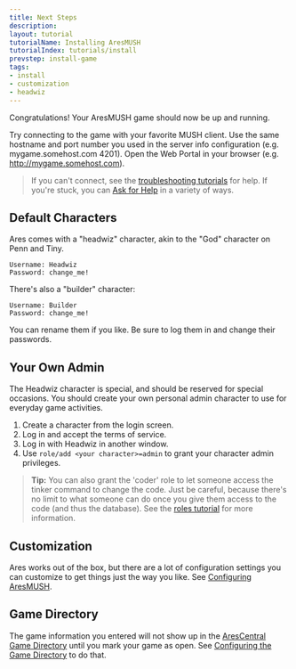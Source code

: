 ```yaml
---
title: Next Steps
description:
layout: tutorial
tutorialName: Installing AresMUSH
tutorialIndex: tutorials/install
prevstep: install-game
tags: 
- install
- customization
- headwiz
---
```


Congratulations! Your AresMUSH game should now be up and running.

Try connecting to the game with your favorite MUSH client. Use the same hostname and port number you used in the server info configuration (e.g. mygame.somehost.com 4201).   Open the Web Portal in your browser (e.g. http://mygame.somehost.com). 

> If you can't connect, see the [troubleshooting tutorials](/tutorials/code) for help.  If you're stuck, you can [Ask for Help](/feedback) in a variety of ways.

## Default Characters

Ares comes with a "headwiz" character, akin to the "God" character on Penn and Tiny. 

    Username: Headwiz
    Password: change_me!

There's also a "builder" character:

    Username: Builder
    Password: change_me!

You can rename them if you like.  Be sure to log them in and change their passwords.

## Your Own Admin

The Headwiz character is special, and should be reserved for special occasions.  You should create your own personal admin character to use for everyday game activities.

1. Create a character from the login screen.
2. Log in and accept the terms of service.
3. Log in with Headwiz in another window.
4. Use `role/add <your character>=admin` to grant your character admin privileges.

> <i class="fa fa-info-circle"></i> **Tip:** You can also grant the 'coder' role to let someone access the tinker command to change the code.  Just be careful, because there's no limit to what someone can do once you give them access to the code (and thus the database).  See the [roles tutorial](/tutorials/manage/roles) for more information.

## Customization

Ares works out of the box, but there are a lot of configuration settings you can customize to get things just the way you like.  See [Configuring AresMUSH](/tutorials/config).

## Game Directory

The game information you entered will not show up in the [AresCentral Game Directory](http://arescentral.aresmush.com/games) until you mark your game as open.  See [Configuring the Game Directory](/tutorials/config/game_dir) to do that.